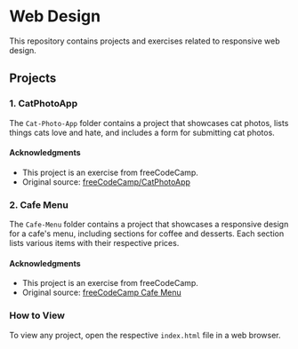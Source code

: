 # Web Design

This repository contains projects and exercises related to responsive web design.

## Projects

### 1. CatPhotoApp

The `Cat-Photo-App` folder contains a project that showcases cat photos, lists things cats love and hate, and includes a form for submitting cat photos.

#### Acknowledgments
- This project is an exercise from freeCodeCamp.
- Original source: [freeCodeCamp/CatPhotoApp](https://www.freecodecamp.org/learn/2022/responsive-web-design/learn-html-by-building-a-cat-photo-app/)

### 2. Cafe Menu

The `Cafe-Menu` folder contains a project that showcases a responsive design for a cafe's menu, including sections for coffee and desserts. Each section lists various items with their respective prices.

#### Acknowledgments
- This project is an exercise from freeCodeCamp.
- Original source: [freeCodeCamp Cafe Menu](https://www.freecodecamp.org/learn/2022/responsive-web-design/#learn-basic-css-by-building-a-cafe-menu)


### How to View

To view any project, open the respective `index.html` file in a web browser.
